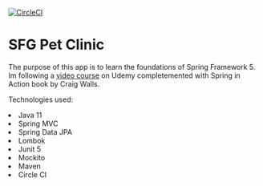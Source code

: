 [![CircleCI](https://circleci.com/gh/martin090/sfg-pet-clinic.svg?style=svg)](<https://app.circleci.com/pipelines/github/martin090/sfg-pet-clinic>)

# SFG Pet Clinic
The purpose of this app is to learn the foundations of Spring Framework 5. 
Im following a <a href="https://www.udemy.com/course/spring-framework-5-beginner-to-guru/"> video course</a> on Udemy completemented with Spring in Action book by Craig Walls. 


Technologies used:
<li> Java 11 </li>
<li> Spring MVC </li>
<li> Spring Data JPA </li>
<li> Lombok </li>
<li> Junit 5 </li>
<li> Mockito </li>
<li> Maven </li>
<li> Circle CI </li>
